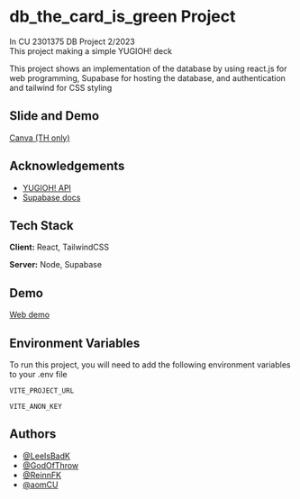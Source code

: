 
# db_the_card_is_green Project

In CU 2301375 DB Project 2/2023 \
This project making a simple YUGIOH! deck

This project shows an implementation of the database by using react.js for web programming, Supabase for hosting the database, and authentication and tailwind for CSS styling

## Slide and Demo

[Canva (TH only)](https://www.canva.com/design/DAGEoaWRZ9U/_mC-tkhSh0o8dU5D_r4ITg/view?utm_content=DAGEoaWRZ9U&utm_campaign=designshare&utm_medium=link&utm_source=editor)

## Acknowledgements

 - [YUGIOH! API](https://ygoprodeck.com/api-guide/)
 - [Supabase docs](https://supabase.com/docs)



## Tech Stack

**Client:** React, TailwindCSS

**Server:** Node, Supabase


## Demo

[Web demo](cscu2024-db-yugioh-proj.vercel.app)


## Environment Variables

To run this project, you will need to add the following environment variables to your .env file

`VITE_PROJECT_URL`

`VITE_ANON_KEY`


## Authors

- [@LeeIsBadK](https://github.com/LeeIsBadK)
- [@GodOfThrow](https://github.com/GodOfThrow)
- [@ReinnFK](https://github.com/ReinnFK)
- [@aomCU](https://github.com/aomCU)
